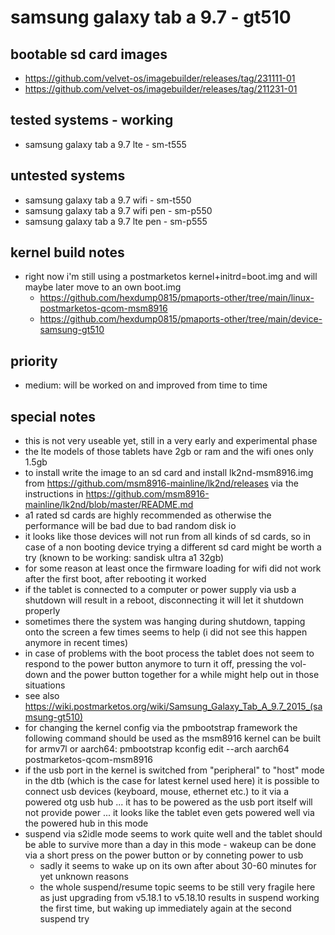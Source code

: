 # samsung galaxy tab a 9.7 - gt510

## bootable sd card images

- https://github.com/velvet-os/imagebuilder/releases/tag/231111-01
- https://github.com/velvet-os/imagebuilder/releases/tag/211231-01

## tested systems - working

- samsung galaxy tab a 9.7 lte - sm-t555

## untested systems

- samsung galaxy tab a 9.7 wifi - sm-t550
- samsung galaxy tab a 9.7 wifi pen - sm-p550
- samsung galaxy tab a 9.7 lte pen - sm-p555

## kernel build notes

- right now i'm still using a postmarketos kernel+initrd=boot.img and will maybe later move to an own boot.img
  - https://github.com/hexdump0815/pmaports-other/tree/main/linux-postmarketos-qcom-msm8916
  - https://github.com/hexdump0815/pmaports-other/tree/main/device-samsung-gt510

## priority

- medium: will be worked on and improved from time to time

## special notes

- this is not very useable yet, still in a very early and experimental phase
- the lte models of those tablets have 2gb or ram and the wifi ones only 1.5gb
- to install write the image to an sd card and install lk2nd-msm8916.img from https://github.com/msm8916-mainline/lk2nd/releases via the instructions in https://github.com/msm8916-mainline/lk2nd/blob/master/README.md
- a1 rated sd cards are highly recommended as otherwise the performance will be bad due to bad random disk io
- it looks like those devices will not run from all kinds of sd cards, so in case of a non booting device trying a different sd card might be worth a try (known to be working: sandisk ultra a1 32gb)
- for some reason at least once the firmware loading for wifi did not work after the first boot, after rebooting it worked
- if the tablet is connected to a computer or power supply via usb a shutdown will result in a reboot, disconnecting it will let it shutdown properly
- sometimes there the system was hanging during shutdown, tapping onto the screen a few times seems to help (i did not see this happen anymore in recent times)
- in case of problems with the boot process the tablet does not seem to respond to the power button anymore to turn it off, pressing the vol-down and the power button together for a while might help out in those situations
- see also https://wiki.postmarketos.org/wiki/Samsung_Galaxy_Tab_A_9.7_2015_(samsung-gt510)
- for changing the kernel config via the pmbootstrap framework the following command should be used as the msm8916 kernel can be built for armv7l or aarch64: pmbootstrap kconfig edit --arch aarch64 postmarketos-qcom-msm8916
- if the usb port in the kernel is switched from "peripheral" to "host" mode in the dtb (which is the case for latest kernel used here) it is possible to connect usb devices (keyboard, mouse, ethernet etc.) to it via a powered otg usb hub ... it has to be powered as the usb port itself will not provide power ... it looks like the tablet even gets powered well via the powered hub in this mode
- suspend via s2idle mode seems to work quite well and the tablet should be able to survive more than a day in this mode - wakeup can be done via a short press on the power button or by conneting power to usb
  - sadly it seems to wake up on its own after about 30-60 minutes for yet unknown reasons
  - the whole suspend/resume topic seems to be still very fragile here as just upgrading from v5.18.1 to v5.18.10 results in suspend working the first time, but waking up immediately again at the second suspend try
